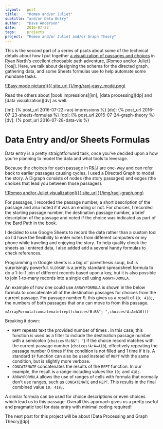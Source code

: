 ```yaml
---
layout:   post
title:    "Romeo and/or Juliet"
subtitle: "and/or Data Entry"
author:   "Dave Anderson"
date:     2016-07-22
tags:     projects
project:  "Romeo and/or Juliet and/or Graph Theory"
---
```


This is the second part of a series of psots about some of the technical details about how I put together [a visualization of passages and choices][vis] in [Ryan North][ryno]'s excellent choosable path adventure, [Romeo and/or Juliet][roaj]. Here, we talk about designing the schema for the directed graph, gathering data, and some Sheets formulas use to help automate some mundane tasks.

[vis]: /projects/raoj-graph/
[ryno]: https://twitter.com/ryanqnorth
[raoj]: https://www.romeoandorjuliet.com/

[![Easy mode picture]({{ site_url }}/img/raoj-easy_mode.png)][vis]

<!--more-->

Read the others about [book impressions][im], [data processing][dp] and [data visualization][dv] as well.

[im]: {% post_url 2016-07-22-raoj-impressions %}
[de]: {% post_url 2016-07-23-sheets-formulas %} 
[dp]: {% post_url 2016-07-24-graph-theory %}
[dv]: {% post_url 2016-07-28-data-vis %}

# Data Entry and/or Sheets Formulas #

Data entry is a pretty straightforward task, once you've decided upon a how you're planning to model the data and what tools to leverage.

Because the choices for each passage in R&\|J are one-way and can refer back to earlier passages causing cycles, I used a Directed Graph to model the story. A Digraph consists of nodes (the story passages) and edges (the choices that lead you between those passages).

[![Romeo and/or Juliet visualization]({{ site_url }}/img/raoj-graph.png)][vis]

For passages, I recorded the passage number, a short description of the passage and also noted if it was an ending or not. For choices, I recorded the starting passage number, the destination passage number, a brief description of the passage and noted if the choice was indicated as part of the Bard Path in the book.

I decided to use Google Sheets to record the data rather than a custom tool so I'd have the flexibility to enter notes from different computers or my phone while traveling and enjoying the story. To help quality check the sheets as I entered data, I also added add a several handy formulas to check references.

Programming in Google sheets is a big ol' parenthesis soup, but is surprisingly powerful. `VLOOKUP` is a pretty standard spreadsheet formula to do a 1-to-1 join of different records based upon a key, but it is also possible to join 1-to-many records into a single cell using `ARRAYFORMULA`.

An example of how one could use `ARRAYFORMULA` is shown in the below formula to concatenate all of the destination passages for choices from the current passage. For passage number 9, this gives us a result of `10; 418;`, the numbers of both passages that one can move to from this passage.

```
=ArrayFormula(concatenate(rept(choices!B:B&"; ",choices!A:A=A10)))
```

Breaking it down:

* ```REPT``` repeats text the provided number of times . In this case, this function is used as a filter to include the destination passage number with a semicolon (`choices!B:B&"; "`) if the choice record matches with the current passage number (`choices!A:A=A10`), effectively repeating  the passage number 0 times if the condition is not filled and 1 time if it is. A standard ```IF``` function can also be used instead of ```REPT``` with the same condition, but is slightly more verbose.
* ```CONCATENATE``` concatenates the results of the ```REPT``` function. In our example, the result is a range including values like `10;` and `418;`.
* ```ARRAYFORMULA``` allows the use of ranges of cells with formula that normally don't use ranges, such as ```CONCATENATE``` and ```REPT```. This results in the final combined value `10; 418;`.

A similar formula can be used for choice descriptions or even choices which lead us to this passage. Overall this approach gives us a pretty useful and pragmatic tool for data entry with minimal coding required!

The next post for this project will be about [Data Processing and Graph Theory][dp].
